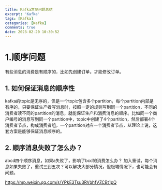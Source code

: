 ```yaml
---
title: Kafka常见问题总结
excerpt: 'Kafka'
tags: [Kafka]
categories: [Kafka]
comments: true
date: 2023-02-20 10:30:52
---
```



# 1.顺序问题

有些消息的消费是有顺序的，比如先创建订单，才能修改订单。

## 1. 如何保证消息的顺序性

kafka的topic是无序的，但是一个topic包含多个partition，每个partition内部是有序的，只要保证生产者写消息时，按照一定的规则写到同一个partition，不同的消费者读不同的partition的消息，就能保证生产和消费消息的顺序。比如同一个商户编号的消息写到同一个partition中，topic中创建了4个partition，然后部署4个消费者节点，构成消费者组，一个partition对应一个消费者节点，从理论上说，这套方案是能够保证消息顺序的。

## 2. 顺序消息失败了怎么办？

abcd四个顺序消息，如果a失败了，影响了bcd的消费怎么办？
加入重试，每个消息如果失败了，重试三到五次？可以解决大部分情况，但极端情况下，也可能会有问题。





https://mp.weixin.qq.com/s/YPkE3Tsu3RVbhfVZCBt1pQ